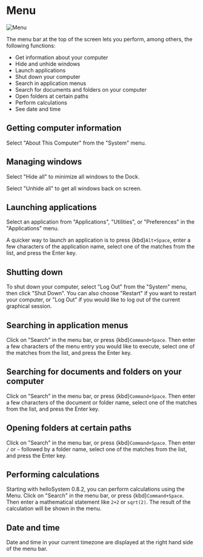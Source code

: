 # Menu

![Menu](https://pbs.twimg.com/media/EniEQ0uXIAEA2O5?format=png)

The menu bar at the top of the screen lets you perform, among others, the following functions:

* Get information about your computer
* Hide and unhide windows
* Launch applications
* Shut down your computer
* Search in application menus
* Search for documents and folders on your computer
* Open folders at certain paths
* Perform calculations
* See date and time

## Getting computer information

Select "About This Computer" from the "System" menu.

## Managing windows

Select "Hide all" to minimize all windows to the Dock.

Select "Unhide all" to get all windows back on screen.

## Launching applications

Select an application from "Applications", "Utilities", or "Preferences" in the "Applications" menu.

A quicker way to launch an application is to press {kbd}`Alt+Space`, enter a few characters of the application name, select one of the matches from the list, and press the Enter key.

## Shutting down

To shut down your computer, select "Log Out" from the "System" menu, then click "Shut Down". You can also choose "Restart" if you want to restart your computer, or "Log Out" if you would like to log out of the current graphical session.

## Searching in application menus

Click on "Search" in the menu bar, or press {kbd}`Command+Space`. Then enter a few characters of the menu entry you would like to execute, select one of the matches from the list, and press the Enter key.

## Searching for documents and folders on your computer

Click on "Search" in the menu bar, or press {kbd}`Command+Space`. Then enter a few characters of the document or folder name, select one of the matches from the list, and press the Enter key.

## Opening folders at certain paths

Click on "Search" in the menu bar, or press {kbd}`Command+Space`. Then enter `/` or `~` followed by a folder name, select one of the matches from the list, and press the Enter key.

## Performing calculations

Starting with helloSystem 0.8.2, you can perform calculations using the Menu. Click on "Search" in the menu bar, or press {kbd}`Command+Space`. Then enter a mathematical statement like `2+2` or `sqrt(2)`. The result of the calculation will be shown in the menu.

## Date and time

Date and time in your current timezone are displayed at the right hand side of the menu bar.
